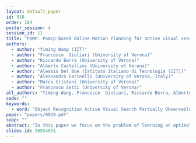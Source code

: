 ```yaml
---
layout: default_paper
id: 918
order: 184
poster_session: 4
session_id: 11
title: "POMP: Pomcp-based Online Motion Planning for active visual search in indoor environments"
authors:
  - author: "Yiming Wang (IIT)"
  - author: "Francesco  Giuliari (University of Verona)"
  - author: "Riccardo Berra (University of Verona)"
  - author: "Alberto Castellini (University of Verona)"
  - author: "Alessio Del Bue (Istituto Italiano di Tecnologia (IIT))"
  - author: "Alessandro Farinelli (University of Verona, Italy)"
  - author: "Marco Cristani (University of Verona)"
  - author: "Francesco Setti (University of Verona)"
all_authors: "Yiming Wang, Francesco  Giuliari, Riccardo Berra, Alberto Castellini, Alessio Del Bue, Alessandro Farinelli, Marco Cristani and Francesco Setti"
code: ""
keywords:
  - word: "Object Recognition Active Visual Search Partially Observable Markov Decision Process Monte Carlo Tree Search"
paper: "papers/0918.pdf"
supp: ""
abstract: "In this paper we focus on the problem of learning an optimal policy for Active Visual Search (AVS) of objects in known indoor environments with an online setup. Our POMP method uses as input the current pose of an agent (e.g. a robot) and a RGB-D frame. The task is to plan the next move that brings the agent closer to the target object. We model this problem as a Partially Observable Markov Decision Process solved by a Monte-Carlo planning approach. This allows us to make decisions on the next moves by iterating over the known scenario at hand, exploring the environment and searching for the object at the same time.  Differently from the current state of the art in Reinforcement Learning, POMP does not require extensive and expensive (in time and computation) labelled data so being very agile in solving AVS in small and medium real scenarios. We only require the information of the floormap of the environment, an information usually available or that can be easily extracted from an a priori single exploration run. We validate our method on the publicly available AVD benchmark, achieving an average success rate of 0.76 with an average path length of 17.1, performing close to the state of the art but without any training needed. Additionally, we show experimentally the robustness of our method when the quality of the object detection goes from ideal to faulty."
slides-id: 38934051
---
```

